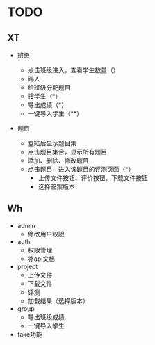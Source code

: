 # TODO

## XT
- 班级
    - 点击班级进入，查看学生数量（）
    - 踢人
    - 给班级分配题目
    - 搜学生（*）
    - 导出成绩（*）
    - 一键导入学生（**）

- 题目
    - 登陆后显示题目集
    - 点击题目集合，显示所有题目
    - 添加、删除、修改题目
    - 点击题目，进入该题目的评测页面（*）
        - 上传文件按钮、评价按钮、下载文件按钮
        - 选择答案版本
    
## Wh
- admin
    - 修改用户权限
- auth
    - 权限管理
    - 补api文档
- project
    - 上传文件
    - 下载文件
    - 评测
    - 加载结果（选择版本）
- group
    - 导出班级成绩
    - 一键导入学生
- fake功能
